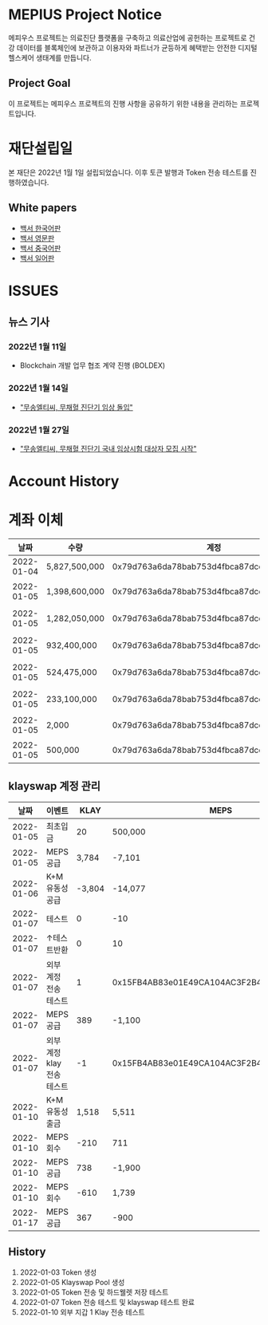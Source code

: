 # MEPIUS Project Notice

메피우스 프로젝트는 의료진단 플랫폼을 구축하고 의료산업에 공헌하는 프로젝트로 건강 데이터를 블록체인에 보관하고 이용자와 파트너가 균등하게 혜택받는 안전한 디지털 헬스케어 생태계를 만듭니다.

## Project Goal
이 프로젝트는 메피우스 프로젝트의 진행 사항을 공유하기 위한 내용을 관리하는 프로젝트입니다.

# 재단설립일
본 재단은 2022년 1월 1일 설립되었습니다. 이후 토큰 발행과 Token 전송 테스트를 진행하였습니다.

## White papers
- [백서 한국어판](./v1.0.6_MEPIUS_WP_KR.pdf)
- [백서 영문판](./v1.0.6_MEPIUS_WP_EN.pdf)
- [백서 중국어판](./v1.0.6_MEPIUS_WP_CN.pdf)
- [백서 일어판](./v1.0.6_MEPIUS_WP_JP.pdf)

# ISSUES
## 뉴스 기사

### 2022년 1월 11일
- Blockchain 개발 업무 협조 계약 진행 (BOLDEX)

### 2022년 1월 14일
- ["무송엘티씨, 무채혈 진단기 임상 돌입"](http://www.businesskorea.co.kr/news/articleView.html?idxno=86039)

### 2022년 1월 27일
- ["무송엘티씨, 무채혈 진단기 국내 임상시험 대상자 모집 시작"](http://www.segyebiz.com/newsView/20220125510223)

# Account History

# 계좌 이체 
| 날짜 | 수량 | 계정 | 이벤트 | 연관주소 | TXID |
|----|----|----|----|----|----|
| 2022-01-04 |  5,827,500,000 | 0x79d763a6da78bab753d4fbca87dcd54f68c0422f | 계정 생성 |||
| 2022-01-05 |  1,398,600,000 |	0x79d763a6da78bab753d4fbca87dcd54f68c0422f | HDwallet 이체 테스트 | 0x41D3f0F3779c62f29478334428452F5667e076e3 | 0xc4d6efaa7aabfc2c4971c4a1514f09eb6b18629b9f9513f27f80c79719b242f0 |
| 2022-01-05 |  1,282,050,000 | 0x79d763a6da78bab753d4fbca87dcd54f68c0422f | HDwallet 이체 테스트 |	0xEa9395D1B27463De0C75B1aCf5eA2EE9deCc0C37 | 0xcb23439656c286037094f88d4bd9088289115b0e56853652fefc6a48c2e73d9b |
| 2022-01-05 |    932,400,000 | 0x79d763a6da78bab753d4fbca87dcd54f68c0422f | HDwallet 이체 테스트 | 0xeE901392384d3acc43a5b89Aa68B1184DBE64a14 | 0xb5ed469d734dbb15ff5c958d997778a773a43de19b83e910df29c83cb78a3b46 |
| 2022-01-05 |    524,475,000 | 0x79d763a6da78bab753d4fbca87dcd54f68c0422f | HDwallet 이체 테스트 | 0x33bc5F8A1C5221C57F5Ff25251c1786b7e576537 | 0x54213bf4bfeec701a6447ef32dffcc1d961af9ea458f6201528870e697e2f87e |
| 2022-01-05 |    233,100,000 | 0x79d763a6da78bab753d4fbca87dcd54f68c0422f | HDwallet 이체 테스트 | 0x478A8c6D8aac96c3B7E87aa0E1FA2E8399e905DD | 0x8c351c533c5bad23df899184556f4435cac8651e0124cb1ada35cf12aa1113c6 |
| 2022-01-05 |          2,000 | 0x79d763a6da78bab753d4fbca87dcd54f68c0422f | KLAYSWAP 풀생성 | | 0x03ba72590c6cb1f7f98f09b9a191f2878989f738e16bfdb416edbd9cee8fb92b |
| 2022-01-05 |        500,000 | 0x79d763a6da78bab753d4fbca87dcd54f68c0422f | KLAYSWAP 관리 | 0x15FB4AB83e01E49CA104AC3F2B4279953FC5077B | 0x753bca33c6798ffc6b7141fa8f4c63a603e0dc0f0c46a3a30b9fc98289d23804 |

## klayswap 계정 관리
| 날짜 | 이벤트 | KLAY | MEPS | 계정 | 연관주소 | TXID |
|----|----|----|----|----|----|--|
| 2022-01-05 | 최초입금	| 20 | 500,000 | 0x15FB4AB83e01E49CA104AC3F2B4279953FC5077B | 0x753bca33c6798ffc6b7141fa8f4c63a603e0dc0f0c46a3a30b9fc98289d23804 |
| 2022-01-05 | MEPS 공급 | 3,784 | -7,101 |
| 2022-01-06 | K+M 유동성 공급 | -3,804 | -14,077 | 0x9460495a451c0711c1bb2e523cc85fbb31cd1cab6fe615ad5e2eafae325b5599 |
| 2022-01-07 | 테스트| 0 | -10 | 0x15FB4AB83e01E49CA104AC3F2B4279953FC5077B | 0xd23d4392636d3755E3A2f04D132ee03eEADCff73 | 0x1acd82a16f9f0d13a3315cbd335895200b942026479e7e08a97b59c231f763ce |
| 2022-01-07 | ↑테스트반환	| 0 | 10 | 0x2edecc9a0e4030ea344caefe5cadd9c3d5dd2b700a2ab4a9cc3d5be9cb8cea8b|
| 2022-01-07 | 외부 계정 전송 테스트 | 1 | 0x15FB4AB83e01E49CA104AC3F2B4279953FC5077B | 0x992c1fC604402C3Af04f8c5b9557f506B31c71fF | 0xe7179dd020279a8b28cda82749e90c06fca1141a2d7b10786e2b3dfa67e777fb |
| 2022-01-07 | MEPS 공급 | 389 | -1,100 |
| 2022-01-07 | 외부 계정 klay 전송 테스트 | -1 | 0x15FB4AB83e01E49CA104AC3F2B4279953FC5077B | 0x992c1fC604402C3Af04f8c5b9557f506B31c71fF | 0xda9c81f6268875342a7da4a68ce7401ce0e2ab1ce72cf5ad1e7de870ac7ec6af |
| 2022-01-10 | K+M 유동성 출금 | 1,518 | 5,511 |
| 2022-01-10 | MEPS 회수 | -210 | 711 |
| 2022-01-10 | MEPS 공급 | 738 | -1,900 |
| 2022-01-10 | MEPS 회수 | -610 | 1,739 |
| 2022-01-17 | MEPS 공급 | 367 | -900 |

## History

1. 2022-01-03 Token 생성
2. 2022-01-05 Klayswap Pool 생성
3. 2022-01-05 Token 전송 및 하드웰렛 저장 테스트
4. 2022-01-07 Token 전송 테스트 및 klayswap 테스트 완료
5. 2022-01-10 외부 지갑 1 Klay 전송 테스트
